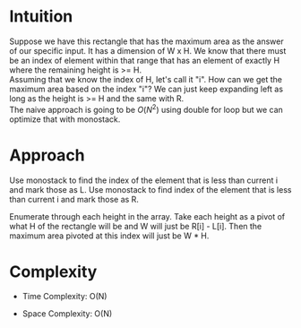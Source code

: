 # Intuition
Suppose we have this rectangle that has the maximum area as the answer of our specific input. It has a dimension of W x H. We know that there must be an index of element within that range that has an element of exactly H where the remaining height is >= H. \
Assuming that we know the index of H, let's call it "i". How can we get the maximum area based on the index "i"? We can just keep expanding left as long as the height is >= H and the same with R. \
The naive approach is going to be $O(N^2)$ using double for loop but we can optimize that with monostack.

# Approach
Use monostack to find the index of the element that is less than current i and mark those as L. Use monostack to find index of the element that is less than current i and mark those as R.

Enumerate through each height in the array. Take each height as a pivot of what H of the rectangle will be and W will just be R[i] - L[i]. Then the maximum area pivoted at this index will just be W * H.

# Complexity
- Time Complexity: O(N)

- Space Complexity: O(N)
